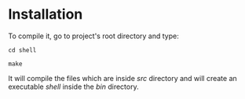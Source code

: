 # Installation

To compile it, go to project's root directory and type:

`cd shell`

`make`

It will compile the files which are inside *src* directory and will create an executable *shell* inside the *bin* directory.
